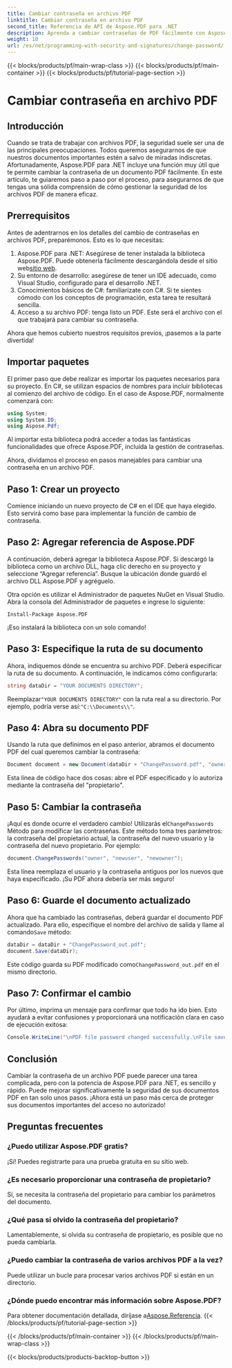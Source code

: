 ```yaml
---
title: Cambiar contraseña en archivo PDF
linktitle: Cambiar contraseña en archivo PDF
second_title: Referencia de API de Aspose.PDF para .NET
description: Aprenda a cambiar contraseñas de PDF fácilmente con Aspose.PDF para .NET. Nuestra guía paso a paso le guiará a través del proceso de forma segura.
weight: 10
url: /es/net/programming-with-security-and-signatures/change-password/
---
```


{{< blocks/products/pf/main-wrap-class >}}
{{< blocks/products/pf/main-container >}}
{{< blocks/products/pf/tutorial-page-section >}}

# Cambiar contraseña en archivo PDF

## Introducción

Cuando se trata de trabajar con archivos PDF, la seguridad suele ser una de las principales preocupaciones. Todos queremos asegurarnos de que nuestros documentos importantes estén a salvo de miradas indiscretas. Afortunadamente, Aspose.PDF para .NET incluye una función muy útil que te permite cambiar la contraseña de un documento PDF fácilmente. En este artículo, te guiaremos paso a paso por el proceso, para asegurarnos de que tengas una sólida comprensión de cómo gestionar la seguridad de los archivos PDF de manera eficaz.

## Prerrequisitos

Antes de adentrarnos en los detalles del cambio de contraseñas en archivos PDF, preparémonos. Esto es lo que necesitas:

1. Aspose.PDF para .NET: Asegúrese de tener instalada la biblioteca Aspose.PDF. Puede obtenerla fácilmente descargándola desde el sitio web[sitio web](https://releases.aspose.com/pdf/net/).
2. Su entorno de desarrollo: asegúrese de tener un IDE adecuado, como Visual Studio, configurado para el desarrollo .NET.
3. Conocimientos básicos de C#: familiarízate con C#. Si te sientes cómodo con los conceptos de programación, esta tarea te resultará sencilla.
4. Acceso a su archivo PDF: tenga listo un PDF. Este será el archivo con el que trabajará para cambiar su contraseña.

Ahora que hemos cubierto nuestros requisitos previos, ¡pasemos a la parte divertida!

## Importar paquetes

El primer paso que debe realizar es importar los paquetes necesarios para su proyecto. En C#, se utilizan espacios de nombres para incluir bibliotecas al comienzo del archivo de código. En el caso de Aspose.PDF, normalmente comenzará con:

```csharp
using System;
using System.IO;
using Aspose.Pdf;
```

Al importar esta biblioteca podrá acceder a todas las fantásticas funcionalidades que ofrece Aspose.PDF, incluida la gestión de contraseñas. 

Ahora, dividamos el proceso en pasos manejables para cambiar una contraseña en un archivo PDF. 

## Paso 1: Crear un proyecto

Comience iniciando un nuevo proyecto de C# en el IDE que haya elegido. Esto servirá como base para implementar la función de cambio de contraseña.

## Paso 2: Agregar referencia de Aspose.PDF

A continuación, deberá agregar la biblioteca Aspose.PDF. Si descargó la biblioteca como un archivo DLL, haga clic derecho en su proyecto y seleccione “Agregar referencia”. Busque la ubicación donde guardó el archivo DLL Aspose.PDF y agréguelo.

Otra opción es utilizar el Administrador de paquetes NuGet en Visual Studio. Abra la consola del Administrador de paquetes e ingrese lo siguiente:

```
Install-Package Aspose.PDF
```

¡Eso instalará la biblioteca con un solo comando!

## Paso 3: Especifique la ruta de su documento

Ahora, indiquemos dónde se encuentra su archivo PDF. Deberá especificar la ruta de su documento. A continuación, le indicamos cómo configurarla:

```csharp
string dataDir = "YOUR DOCUMENTS DIRECTORY";
```

 Reemplazar`"YOUR DOCUMENTS DIRECTORY"` con la ruta real a su directorio. Por ejemplo, podría verse así:`"C:\\Documents\\"`.

## Paso 4: Abra su documento PDF

Usando la ruta que definimos en el paso anterior, abramos el documento PDF del cual queremos cambiar la contraseña:

```csharp
Document document = new Document(dataDir + "ChangePassword.pdf", "owner");
```

Esta línea de código hace dos cosas: abre el PDF especificado y lo autoriza mediante la contraseña del "propietario".

## Paso 5: Cambiar la contraseña

 ¡Aquí es donde ocurre el verdadero cambio! Utilizarás el`ChangePasswords` Método para modificar las contraseñas. Este método toma tres parámetros: la contraseña del propietario actual, la contraseña del nuevo usuario y la contraseña del nuevo propietario. Por ejemplo:

```csharp
document.ChangePasswords("owner", "newuser", "newowner");
```

Esta línea reemplaza el usuario y la contraseña antiguos por los nuevos que haya especificado. ¡Su PDF ahora debería ser más seguro!

## Paso 6: Guarde el documento actualizado

 Ahora que ha cambiado las contraseñas, deberá guardar el documento PDF actualizado. Para ello, especifique el nombre del archivo de salida y llame al comando`Save` método:

```csharp
dataDir = dataDir + "ChangePassword_out.pdf";
document.Save(dataDir);
```

 Este código guarda su PDF modificado como`ChangePassword_out.pdf` en el mismo directorio.

## Paso 7: Confirmar el cambio

Por último, imprima un mensaje para confirmar que todo ha ido bien. Esto ayudará a evitar confusiones y proporcionará una notificación clara en caso de ejecución exitosa:

```csharp
Console.WriteLine("\nPDF file password changed successfully.\nFile saved at " + dataDir);
```

## Conclusión

Cambiar la contraseña de un archivo PDF puede parecer una tarea complicada, pero con la potencia de Aspose.PDF para .NET, es sencillo y rápido. Puede mejorar significativamente la seguridad de sus documentos PDF en tan solo unos pasos. ¡Ahora está un paso más cerca de proteger sus documentos importantes del acceso no autorizado!

## Preguntas frecuentes

### ¿Puedo utilizar Aspose.PDF gratis?
¡Sí! Puedes registrarte para una prueba gratuita en su sitio web.

### ¿Es necesario proporcionar una contraseña de propietario?
Sí, se necesita la contraseña del propietario para cambiar los parámetros del documento.

### ¿Qué pasa si olvido la contraseña del propietario?
Lamentablemente, si olvida su contraseña de propietario, es posible que no pueda cambiarla.

### ¿Puedo cambiar la contraseña de varios archivos PDF a la vez?
Puede utilizar un bucle para procesar varios archivos PDF si están en un directorio.

### ¿Dónde puedo encontrar más información sobre Aspose.PDF?
 Para obtener documentación detallada, diríjase a[Aspose.Referencia](https://reference.aspose.com/pdf/net/).
{{< /blocks/products/pf/tutorial-page-section >}}

{{< /blocks/products/pf/main-container >}}
{{< /blocks/products/pf/main-wrap-class >}}

{{< blocks/products/products-backtop-button >}}
